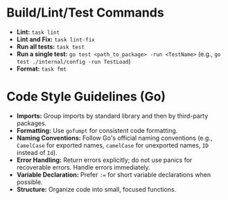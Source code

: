 # Build/Lint/Test Commands

- **Lint:** `task lint`
- **Lint and Fix:** `task lint-fix`
- **Run all tests:** `task test`
- **Run a single test:** `go test <path_to_package> -run <TestName>` (e.g., `go test ./internal/config -run TestLoad`)
- **Format:** `task fmt`

# Code Style Guidelines (Go)

- **Imports:** Group imports by standard library and then by third-party packages.
- **Formatting:** Use `gofumpt` for consistent code formatting.
- **Naming Conventions:** Follow Go's official naming conventions (e.g., `CamelCase` for exported names, `camelCase` for unexported names, `ID` instead of `Id`).
- **Error Handling:** Return errors explicitly; do not use panics for recoverable errors. Handle errors immediately.
- **Variable Declaration:** Prefer `:=` for short variable declarations when possible.
- **Structure:** Organize code into small, focused functions.
